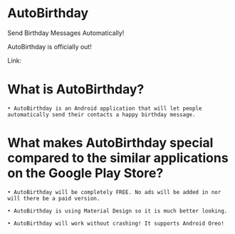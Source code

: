 # AutoBirthday
Send Birthday Messages Automatically!

AutoBirthday is officially out!

Link: 

# What is AutoBirthday?

	• AutoBirthday is an Android application that will let people automatically send their contacts a happy birthday message. 

# What makes AutoBirthday special compared to the similar applications on the Google Play Store?

	• AutoBirthday will be completely FREE. No ads will be added in nor will there be a paid version.
	
	• AutoBirthday is using Material Design so it is much better looking.
	
	• AutoBirthday will work without crashing! It supports Android Oreo!
